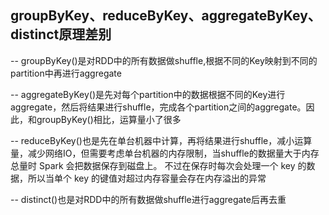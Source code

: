 ## groupByKey、reduceByKey、aggregateByKey、distinct原理差别

-- groupByKey()是对RDD中的所有数据做shuffle,根据不同的Key映射到不同的partition中再进行aggregate

-- aggregateByKey()是先对每个partition中的数据根据不同的Key进行aggregate，然后将结果进行shuffle，完成各个partition之间的aggregate。因此，和groupByKey()相比，运算量小了很多

-- reduceByKey()也是先在单台机器中计算，再将结果进行shuffle，减小运算量，减少网络IO，但需要考虑单台机器的内存限制，当shuffle的数据量大于内存总量时 Spark 会把数据保存到磁盘上。 不过在保存时每次会处理一个 key 的数据，所以当单个 key 的键值对超过内存容量会存在内存溢出的异常

-- distinct()也是对RDD中的所有数据做shuffle进行aggregate后再去重
